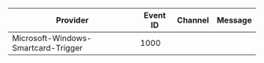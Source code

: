 Provider                             |  Event ID  |  Channel  |  Message
-------------------------------------|------------|-----------|---------
Microsoft-Windows-Smartcard-Trigger  |  1000      |           |